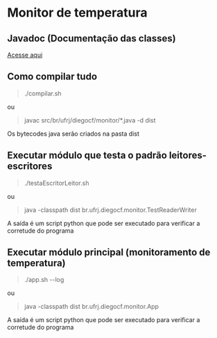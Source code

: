 # Monitor de temperatura

## Javadoc (Documentação das classes)

[Acesse aqui](https://diegocf10.github.io/comp_conc_trab2/doc/)

## Como compilar tudo

> ./compilar.sh

ou

> javac src/br/ufrj/diegocf/monitor/*.java -d dist

Os bytecodes java serão criados na pasta dist

## Executar módulo que testa o padrão leitores-escritores

> ./testaEscritorLeitor.sh

ou

> java -classpath dist br.ufrj.diegocf.monitor.TestReaderWriter

A saída é um script python que pode ser executado para verificar
a corretude do programa

## Executar módulo principal (monitoramento de temperatura)

> ./app.sh --log

ou

> java -classpath dist br.ufrj.diegocf.monitor.App

A saída é um script python que pode ser executado para verificar
a corretude do programa
